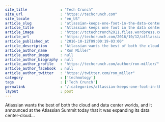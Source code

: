 ```yaml
---
site_title               : "Tech Crunch"
site_url                 : "https://techcrunch.com"
site_locale              : "en_US"
article_slug             : "atlassian-keeps-one-foot-in-the-data-center-and-one-in-the-cloud-with-new-products"
article_title            : "Atlassian keeps one foot in the data center and one in the cloud with new products"
article_image            : "https://tctechcrunch2011.files.wordpress.com/2016/10/gettyimages-500532386.jpg?w=764&h=400&crop=1"
article_url              : "https://techcrunch.com/2016/10/12/atllassian-keeps-one-foot-in-the-data-center-and-one-in-the-cloud/"
article_published_at     : "2016-10-12T09:00:19-03:00"
article_description      : "Atlassian wants the best of both the cloud and data center worlds, and it announced at the Atlassian Summit today that it was expanding its data center-cloud..."
article_author_name      : "Ron Miller"
article_author_image     : null
article_author_biography : null
article_author_profile   : "https://techcrunch.com/author/ron-miller/"
article_author_facebook  : null
article_author_twitter   : "https://twitter.com/ron_miller"
category                 : ['technology']
tags                     : ['Tech Crunch']
permalink                : "/:categories/atlassian-keeps-one-foot-in-the-data-center-and-one-in-the-cloud-with-new-products/"
layout                   : post
---
```


Atlassian wants the best of both the cloud and data center worlds, and it announced at the Atlassian Summit today that it was expanding its data center-cloud...
